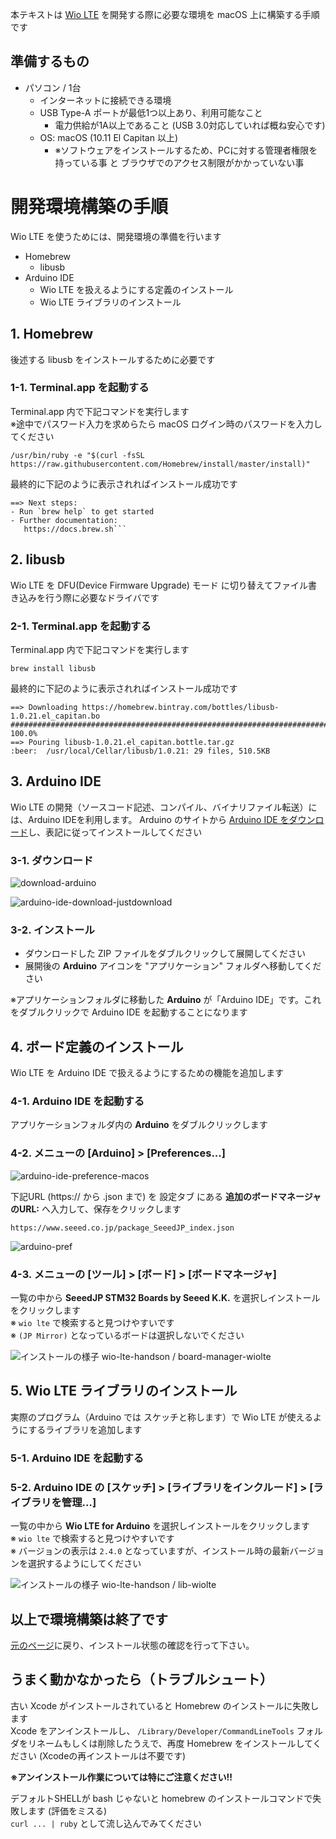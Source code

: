 本テキストは [Wio LTE](https://soracom.jp/products/module/wio_lte/) を開発する際に必要な環境を macOS 上に構築する手順です

## 準備するもの

* パソコン / 1台
    * インターネットに接続できる環境
    * USB Type-A ポートが最低1つ以上あり、利用可能なこと
        * 電力供給が1A以上であること (USB 3.0対応していれば概ね安心です)
    * OS: macOS (10.11 El Capitan 以上)
        * ※ソフトウェアをインストールするため、PCに対する管理者権限を持っている事 と ブラウザでのアクセス制限がかかっていない事

# 開発環境構築の手順

Wio LTE を使うためには、開発環境の準備を行います

* Homebrew
    * libusb
* Arduino IDE
    * Wio LTE を扱えるようにする定義のインストール
    * Wio LTE ライブラリのインストール

## 1. Homebrew

後述する libusb をインストールするために必要です

### 1-1. Terminal.app を起動する

Terminal.app 内で下記コマンドを実行します  
※途中でパスワード入力を求めらたら macOS ログイン時のパスワードを入力してください

```
/usr/bin/ruby -e "$(curl -fsSL https://raw.githubusercontent.com/Homebrew/install/master/install)"
```

最終的に下記のように表示されればインストール成功です

```
==> Next steps:
- Run `brew help` to get started
- Further documentation:
   https://docs.brew.sh```
```

## 2. libusb

Wio LTE を DFU(Device Firmware Upgrade) モード に切り替えてファイル書き込みを行う際に必要なドライバです

### 2-1. Terminal.app を起動する

Terminal.app 内で下記コマンドを実行します

```
brew install libusb
```

最終的に下記のように表示されればインストール成功です

```
==> Downloading https://homebrew.bintray.com/bottles/libusb-1.0.21.el_capitan.bo
######################################################################## 100.0%
==> Pouring libusb-1.0.21.el_capitan.bottle.tar.gz
:beer:  /usr/local/Cellar/libusb/1.0.21: 29 files, 510.5KB
```

## 3. Arduino IDE

Wio LTE の開発（ソースコード記述、コンパイル、バイナリファイル転送）には、Arduino IDEを利用します。 Arduino のサイトから [Arduino IDE をダウンロード](https://www.arduino.cc/en/main/software)し、表記に従ってインストールしてください

### 3-1. ダウンロード

![download-arduino](https://docs.google.com/drawings/d/e/2PACX-1vTOGgidIrsQ6NwO4fGlVHHaO_7kHsxBDDq-GzoFM-yZlvDHfjrSXvakwLhTZsYwyE6BTDcVDc4oJ01m/pub?w=841&h=544)

![arduino-ide-download-justdownload](https://docs.google.com/drawings/d/e/2PACX-1vSxk2FHGBqwe5MmiLxMCaJsXfruEOcZH8I_evvvE6jOiuXOKvs2o9Sj7WvG5i7n_-dK8nhZcpd6stgp/pub?w=745&h=472)

### 3-2. インストール

* ダウンロードした ZIP ファイルをダブルクリックして展開してください
* 展開後の **Arduino** アイコンを "アプリケーション" フォルダへ移動してください

※アプリケーションフォルダに移動した **Arduino** が「Arduino IDE」です。これをダブルクリックで Arduino IDE を起動することになります

## 4. ボード定義のインストール

Wio LTE を Arduino IDE で扱えるようにするための機能を追加します

### 4-1. Arduino IDE を起動する

アプリケーションフォルダ内の **Arduino** をダブルクリックします

### 4-2. メニューの [Arduino] > [Preferences...]  

![arduino-ide-preference-macos](https://docs.google.com/drawings/d/e/2PACX-1vREQ-eB07cNZXDjqQgnRR9rgKdp-PNEYL_partr41CApadlssk30V2Npu0bSBOMAX-qnT2fz0ULNwG8/pub?w=275&h=314)

下記URL (https:// から .json まで) を 設定タブ にある **追加のボードマネージャのURL:** へ入力して、保存をクリックします

```
https://www.seeed.co.jp/package_SeeedJP_index.json
```

![arduino-pref](https://docs.google.com/drawings/d/e/2PACX-1vRato9UW98VRjlt3A6oDULm9GTattfeIAdyBse9DnNduv1ZnoOBmJCBW_ZNB5aeGsv3qofMQZS7HcXj/pub?w=723&h=625)

### 4-3. メニューの [ツール] > [ボード] > [ボードマネージャ]

一覧の中から **SeeedJP STM32 Boards by Seeed K.K.** を選択しインストールをクリックします  
※ `wio lte` で検索すると見つけやすいです  
※ `(JP Mirror)` となっているボードは選択しないでください

![インストールの様子 wio-lte-handson / board-manager-wiolte](https://docs.google.com/drawings/d/e/2PACX-1vR9IdCB5yo0Zvks5QG9XEVR1MAWilwUoeKHu0ebC0xmjLaUpC7wgwNTuzBS3jH4ER6L2m3I6JVdhrDS/pub?w=781&h=436)  

## 5. Wio LTE ライブラリのインストール

実際のプログラム（Arduino では スケッチと称します）で Wio LTE が使えるようにするライブラリを追加します

### 5-1. Arduino IDE を起動する

### 5-2. Arduino IDE の [スケッチ] > [ライブラリをインクルード] > [ライブラリを管理…]

一覧の中から **Wio LTE for Arduino** を選択しインストールをクリックします  
※ `wio lte` で検索すると見つけやすいです  
※ バージョンの表示は `2.4.0` となっていますが、インストール時の最新バージョンを選択するようにしてください

![インストールの様子 wio-lte-handson / lib-wiolte](https://docs.google.com/drawings/d/e/2PACX-1vRaUkBbjhKKwgX3VBlW644SPUoWibASHvIro6Bxxk28XOjrZjiWX9Y5tGexIe96stSQlFepAUxJfMv2/pub?w=969&h=554)  

## 以上で環境構築は終了です

[元のページ](prepare#check)に戻り、インストール状態の確認を行って下さい。

## うまく動かなかったら（トラブルシュート）

古い Xcode がインストールされていると Homebrew のインストールに失敗します  
Xcode をアンインストールし、 `/Library/Developer/CommandLineTools` フォルダをリネームもしくは削除したうえで、再度 Homebrew をインストールしてください (Xcodeの再インストールは不要です)

**※アンインストール作業については特にご注意ください!!**

デフォルトSHELLが bash じゃないと homebrew のインストールコマンドで失敗します (評価をミスる)  
`curl ... | ruby` として流し込んでみてください
